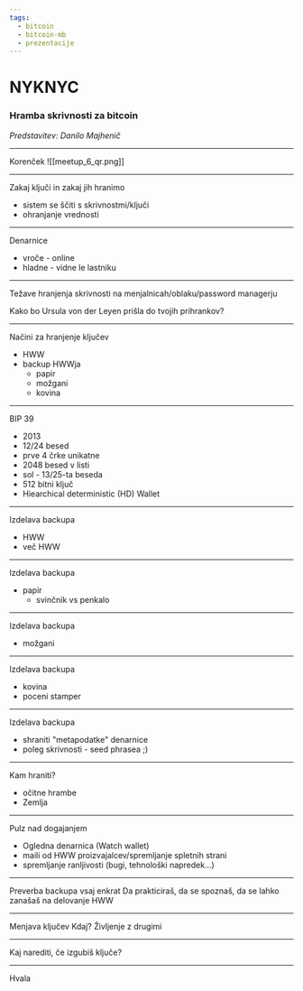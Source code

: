 ```yaml
---
tags:
  - bitcoin
  - bitcoin-mb
  - prezentacije
---
```

# NYKNYC
### Hramba skrivnosti za bitcoin


*Predstavitev: Danilo Majhenič*

---
Korenček
![[meetup_6_qr.png]]

---
Zakaj ključi in zakaj jih hranimo
- sistem se ščiti s skrivnostmi/ključi
- ohranjanje vrednosti

---
Denarnice
- vroče - online
- hladne - vidne le lastniku

---
Težave hranjenja skrivnosti na menjalnicah/oblaku/password managerju

Kako bo Ursula von der Leyen prišla do tvojih prihrankov?

---
Načini za hranjenje ključev
- HWW
- backup HWWja
	- papir
	- možgani
	- kovina

--- 
BIP 39

- 2013
- 12/24 besed
- prve 4 črke unikatne
- 2048 besed v listi
- sol - 13/25-ta beseda
- 512 bitni ključ
- Hiearchical deterministic (HD) Wallet

--- 
Izdelava backupa

- HWW
- več HWW

---
Izdelava backupa
- papir
	- svinčnik vs penkalo

---
Izdelava backupa
- možgani

---
Izdelava backupa
- kovina
- poceni stamper

---
Izdelava backupa
- shraniti "metapodatke" denarnice
- poleg skrivnosti - seed phrasea ;)

---
Kam hraniti?
- očitne hrambe
- Zemlja

---
Pulz nad dogajanjem
- Ogledna denarnica (Watch wallet)
- maili od HWW proizvajalcev/spremljanje spletnih strani
- spremljanje ranljivosti (bugi, tehnološki napredek...)

---
Preverba backupa vsaj enkrat
Da prakticiraš, da se spoznaš, da se lahko zanašaš na delovanje HWW

---
Menjava ključev
Kdaj?
Življenje z drugimi

---
Kaj narediti, če izgubiš ključe?

---

Hvala